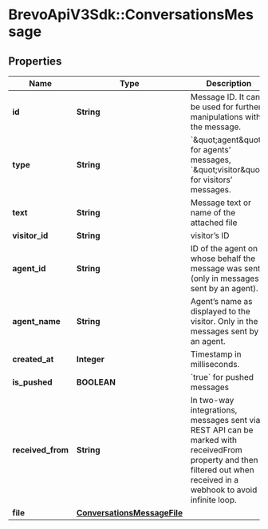 # BrevoApiV3Sdk::ConversationsMessage

## Properties
Name | Type | Description | Notes
------------ | ------------- | ------------- | -------------
**id** | **String** | Message ID. It can be used for further manipulations with the message. | [optional] 
**type** | **String** | &#x60;\&quot;agent\&quot;&#x60; for agents’ messages, &#x60;\&quot;visitor\&quot;&#x60; for visitors’ messages. | [optional] 
**text** | **String** | Message text or name of the attached file | [optional] 
**visitor_id** | **String** | visitor’s ID | [optional] 
**agent_id** | **String** | ID of the agent on whose behalf the message was sent (only in messages sent by an agent). | [optional] 
**agent_name** | **String** | Agent’s name as displayed to the visitor. Only in the messages sent by an agent. | [optional] 
**created_at** | **Integer** | Timestamp in milliseconds. | [optional] 
**is_pushed** | **BOOLEAN** | &#x60;true&#x60; for pushed messages | [optional] 
**received_from** | **String** | In two-way integrations, messages sent via REST API can be marked with receivedFrom property and then filtered out when received in a webhook to avoid infinite loop. | [optional] 
**file** | [**ConversationsMessageFile**](ConversationsMessageFile.md) |  | [optional] 


